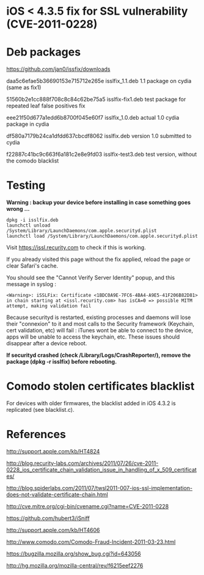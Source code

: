 iOS < 4.3.5 fix for SSL vulnerability (CVE-2011-0228)
=====================================================

Deb packages
============

https://github.com/jan0/issfix/downloads

daa5c6efae5b36690153e715712e265e  isslfix_1.1.deb
1.1 package on cydia (same as fix1)

51560b2e1cc888f708c8c84c62be75a5  isslfix-fix1.deb
test package for repeated leaf false positives fix

eee21f50d677a1edd6b8700f045e60f7  isslfix_1.0.deb
actual 1.0 cydia package in cydia

df580a7179b24ca1dfdd637cbcdf8062  isslfix.deb
version 1.0 submitted to cydia

f22887c41bc9c663f6a181c2e8e9fd03  isslfix-test3.deb
test version, without the comodo blacklist

Testing
=======

**Warning : backup your device before installing in case something goes wrong …**

```
dpkg -i isslfix.deb
launchctl unload /System/Library/LaunchDaemons/com.apple.securityd.plist
launchctl load /System/Library/LaunchDaemons/com.apple.securityd.plist
```

Visit https://issl.recurity.com to check if this is working.

If you already visited this page without the fix applied, reload the page or clear Safari's cache.

You should see the "Cannot Verify Server Identity" popup, and this message in syslog :

```
<Warning>: iSSLFix: Certificate <1BDC0A9E-7FC6-4BA4-A9E5-41F206B82D81> in chain starting at <issl.recurity.com> has isCA=0 => possible MITM attempt, making validation fail
```

Because securityd is restarted, existing processes and daemons will lose their "connexion" to it and most calls to the Security framework (Keychain, cert validation, etc) will fail : iTunes wont be able to connect to the device, apps will be unable to access the keychain, etc. These issues should disappear after a device reboot.

**If securityd crashed (check /Library/Logs/CrashReporter/), remove the package (dpkg -r isslfix) before rebooting.**

Comodo stolen certificates blacklist
====================================

For devices with older firmwares, the blacklist added in iOS 4.3.2 is replicated (see blacklist.c).


References
==========

http://support.apple.com/kb/HT4824

http://blog.recurity-labs.com/archives/2011/07/26/cve-2011-0228_ios_certificate_chain_validation_issue_in_handling_of_x_509_certificates/

http://blog.spiderlabs.com/2011/07/twsl2011-007-ios-ssl-implementation-does-not-validate-certificate-chain.html

http://cve.mitre.org/cgi-bin/cvename.cgi?name=CVE-2011-0228

https://github.com/hubert3/iSniff

http://support.apple.com/kb/HT4606

http://www.comodo.com/Comodo-Fraud-Incident-2011-03-23.html

https://bugzilla.mozilla.org/show_bug.cgi?id=643056

http://hg.mozilla.org/mozilla-central/rev/f6215eef2276

